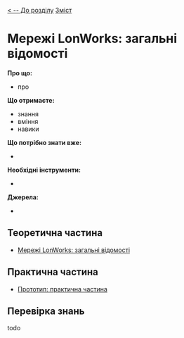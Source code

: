 [< -- До розділу](../README.md)         [Зміст](../../contents.md)

# Мережі LonWorks: загальні відомості

**Про що:**

- про 

**Що отримаєте:**

- знання 
- вміння 
- навики 

**Що потрібно знати вже:**

- 

**Необхідні інструменти:**

- 

**Джерела:** 

- 

## Теоретична частина

- [Мережі LonWorks: загальні відомості](teor.md)

## Практична частина

- [Прототип: практична частина](lab.md)

## Перевірка знань

todo